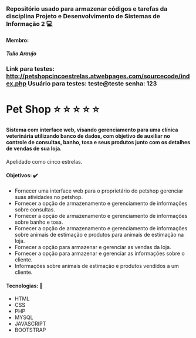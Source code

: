 ### Repositório usado para armazenar códigos e tarefas da disciplina Projeto e Desenvolvimento de Sistemas de Informação 2 :computer:
#### Membro:
##### Tulio Araujo 

### Link para testes: http://petshopcincoestrelas.atwebpages.com/sourcecode/index.php Usuário para testes: teste@teste senha: 123 

# Pet Shop :star: :star: :star: :star: :star:
#### Sistema com interface web, visando gerenciamento para uma clínica veterinária utilizando banco de dados, com objetivo de auxiliar no controle de consultas, banho, tosa e seus produtos junto com os detalhes de vendas de sua loja.
Apelidado como cinco estrelas.
#### Objetivos: :heavy_check_mark:
* Fornecer uma interface web para o proprietário do petshop gerenciar suas atividades no petshop.
* Fornecer a opção de armazenamento e gerenciamento de informações sobre consultas.
* Fornecer a opção de armazenamento e gerenciamento de informações sobre banho e tosa.
* Fornecer a opção de armazenamento e gerenciamento de informações sobre animais de estimação e produtos para animais de estimação na loja.
* Fornecer a opção para armazenar e gerenciar as vendas da loja.
* Fornecer a opção para armazenar e gerenciar as informações sobre o cliente.
* Informações sobre animais de estimação e produtos vendidos a um cliente.

#### Tecnologias: :rocket:
* HTML 
* CSS 
* PHP 
* MYSQL
* JAVASCRIPT
* BOOTSTRAP



